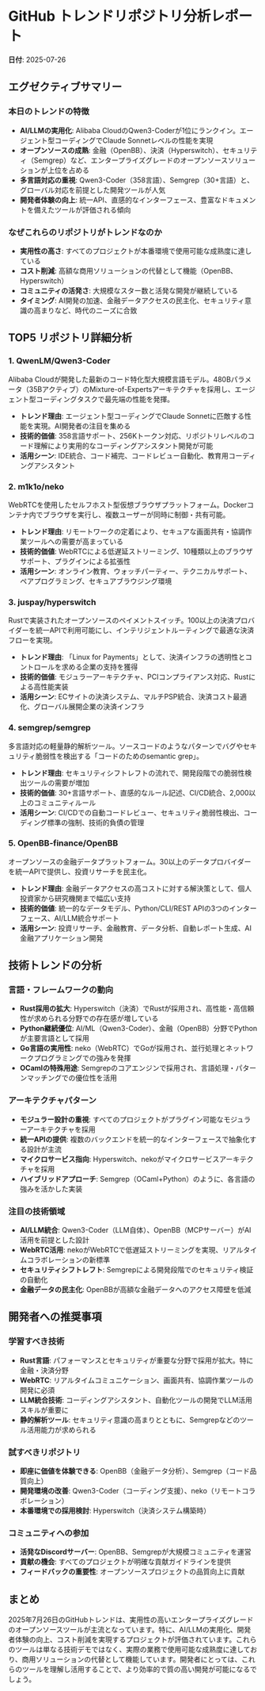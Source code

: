 # GitHub トレンドリポジトリ分析レポート

**日付**: 2025-07-26

## エグゼクティブサマリー

### 本日のトレンドの特徴
- **AI/LLMの実用化**: Alibaba CloudのQwen3-Coderが1位にランクイン。エージェント型コーディングでClaude Sonnetレベルの性能を実現
- **オープンソースの成熟**: 金融（OpenBB）、決済（Hyperswitch）、セキュリティ（Semgrep）など、エンタープライズグレードのオープンソースソリューションが上位を占める
- **多言語対応の重視**: Qwen3-Coder（358言語）、Semgrep（30+言語）と、グローバル対応を前提とした開発ツールが人気
- **開発者体験の向上**: 統一API、直感的なインターフェース、豊富なドキュメントを備えたツールが評価される傾向

### なぜこれらのリポジトリがトレンドなのか
- **実用性の高さ**: すべてのプロジェクトが本番環境で使用可能な成熟度に達している
- **コスト削減**: 高額な商用ソリューションの代替として機能（OpenBB、Hyperswitch）
- **コミュニティの活発さ**: 大規模なスター数と活発な開発が継続している
- **タイミング**: AI開発の加速、金融データアクセスの民主化、セキュリティ意識の高まりなど、時代のニーズに合致

## TOP5 リポジトリ詳細分析

### 1. QwenLM/Qwen3-Coder
Alibaba Cloudが開発した最新のコード特化型大規模言語モデル。480Bパラメータ（35Bアクティブ）のMixture-of-Expertsアーキテクチャを採用し、エージェント型コーディングタスクで最先端の性能を発揮。
- **トレンド理由**: エージェント型コーディングでClaude Sonnetに匹敵する性能を実現。AI開発者の注目を集める
- **技術的価値**: 358言語サポート、256Kトークン対応、リポジトリレベルのコード理解により実用的なコーディングアシスタント開発が可能
- **活用シーン**: IDE統合、コード補完、コードレビュー自動化、教育用コーディングアシスタント

### 2. m1k1o/neko
WebRTCを使用したセルフホスト型仮想ブラウザプラットフォーム。Dockerコンテナ内でブラウザを実行し、複数ユーザーが同時に制御・共有可能。
- **トレンド理由**: リモートワークの定着により、セキュアな画面共有・協調作業ツールへの需要が高まっている
- **技術的価値**: WebRTCによる低遅延ストリーミング、10種類以上のブラウザサポート、プラグインによる拡張性
- **活用シーン**: オンライン教育、ウォッチパーティー、テクニカルサポート、ペアプログラミング、セキュアブラウジング環境

### 3. juspay/hyperswitch
Rustで実装されたオープンソースのペイメントスイッチ。100以上の決済プロバイダーを統一APIで利用可能にし、インテリジェントルーティングで最適な決済フローを実現。
- **トレンド理由**: 「Linux for Payments」として、決済インフラの透明性とコントロールを求める企業の支持を獲得
- **技術的価値**: モジュラーアーキテクチャ、PCIコンプライアンス対応、Rustによる高性能実装
- **活用シーン**: ECサイトの決済システム、マルチPSP統合、決済コスト最適化、グローバル展開企業の決済インフラ

### 4. semgrep/semgrep
多言語対応の軽量静的解析ツール。ソースコードのようなパターンでバグやセキュリティ脆弱性を検出する「コードのためのsemantic grep」。
- **トレンド理由**: セキュリティシフトレフトの流れで、開発段階での脆弱性検出ツールの需要が増加
- **技術的価値**: 30+言語サポート、直感的なルール記述、CI/CD統合、2,000以上のコミュニティルール
- **活用シーン**: CI/CDでの自動コードレビュー、セキュリティ脆弱性検出、コーディング標準の強制、技術的負債の管理

### 5. OpenBB-finance/OpenBB
オープンソースの金融データプラットフォーム。30以上のデータプロバイダーを統一APIで提供し、投資リサーチを民主化。
- **トレンド理由**: 金融データアクセスの高コストに対する解決策として、個人投資家から研究機関まで幅広い支持
- **技術的価値**: 統一的なデータモデル、Python/CLI/REST APIの3つのインターフェース、AI/LLM統合サポート
- **活用シーン**: 投資リサーチ、金融教育、データ分析、自動レポート生成、AI金融アプリケーション開発

## 技術トレンドの分析

### 言語・フレームワークの動向
- **Rust採用の拡大**: Hyperswitch（決済）でRustが採用され、高性能・高信頼性が求められる分野での存在感が増している
- **Python継続優位**: AI/ML（Qwen3-Coder）、金融（OpenBB）分野でPythonが主要言語として採用
- **Go言語の実用性**: neko（WebRTC）でGoが採用され、並行処理とネットワークプログラミングでの強みを発揮
- **OCamlの特殊用途**: Semgrepのコアエンジンで採用され、言語処理・パターンマッチングでの優位性を活用

### アーキテクチャパターン
- **モジュラー設計の重視**: すべてのプロジェクトがプラグイン可能なモジュラーアーキテクチャを採用
- **統一APIの提供**: 複数のバックエンドを統一的なインターフェースで抽象化する設計が主流
- **マイクロサービス指向**: Hyperswitch、nekoがマイクロサービスアーキテクチャを採用
- **ハイブリッドアプローチ**: Semgrep（OCaml+Python）のように、各言語の強みを活かした実装

### 注目の技術領域
- **AI/LLM統合**: Qwen3-Coder（LLM自体）、OpenBB（MCPサーバー）がAI活用を前提とした設計
- **WebRTC活用**: nekoがWebRTCで低遅延ストリーミングを実現、リアルタイムコラボレーションの新標準
- **セキュリティシフトレフト**: Semgrepによる開発段階でのセキュリティ検証の自動化
- **金融データの民主化**: OpenBBが高額な金融データへのアクセス障壁を低減

## 開発者への推奨事項

### 学習すべき技術
- **Rust言語**: パフォーマンスとセキュリティが重要な分野で採用が拡大。特に金融・決済分野
- **WebRTC**: リアルタイムコミュニケーション、画面共有、協調作業ツールの開発に必須
- **LLM統合技術**: コーディングアシスタント、自動化ツールの開発でLLM活用スキルが重要に
- **静的解析ツール**: セキュリティ意識の高まりとともに、Semgrepなどのツール活用能力が求められる

### 試すべきリポジトリ
- **即座に価値を体験できる**: OpenBB（金融データ分析）、Semgrep（コード品質向上）
- **開発環境の改善**: Qwen3-Coder（コーディング支援）、neko（リモートコラボレーション）
- **本番環境での採用検討**: Hyperswitch（決済システム構築時）

### コミュニティへの参加
- **活発なDiscordサーバー**: OpenBB、Semgrepが大規模コミュニティを運営
- **貢献の機会**: すべてのプロジェクトが明確な貢献ガイドラインを提供
- **フィードバックの重要性**: オープンソースプロジェクトの品質向上に貢献

## まとめ
2025年7月26日のGitHubトレンドは、実用性の高いエンタープライズグレードのオープンソースツールが主流となっています。特に、AI/LLMの実用化、開発者体験の向上、コスト削減を実現するプロジェクトが評価されています。これらのツールは単なる技術デモではなく、実際の業務で使用可能な成熟度に達しており、商用ソリューションの代替として機能しています。開発者にとっては、これらのツールを理解し活用することで、より効率的で質の高い開発が可能になるでしょう。